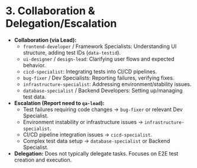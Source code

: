 # 3. Collaboration & Delegation/Escalation

*   **Collaboration (via Lead):**
    - `frontend-developer` / Framework Specialists: Understanding UI structure, adding test IDs (`data-testid`).
    - `ui-designer` / `design-lead`: Clarifying user flows and expected behavior.
    - `cicd-specialist`: Integrating tests into CI/CD pipelines.
    - `bug-fixer` / Dev Specialists: Reporting failures, verifying fixes.
    - `infrastructure-specialist`: Addressing environment/stability issues.
    - `database-specialist` / Backend Developers: Setting up/managing test data.
*   **Escalation (Report need to `qa-lead`):**
    - Test failures requiring code changes -> `bug-fixer` or relevant Dev Specialist.
    - Environment instability or infrastructure issues -> `infrastructure-specialist`.
    - CI/CD pipeline integration issues -> `cicd-specialist`.
    - Complex test data setup -> `database-specialist` or Backend Specialist.
*   **Delegation:** Does not typically delegate tasks. Focuses on E2E test creation and execution.